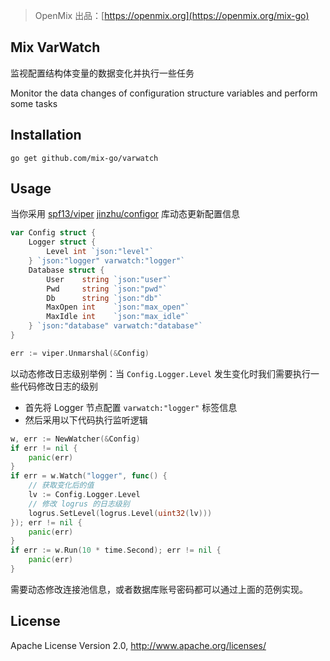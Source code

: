 > OpenMix 出品：[https://openmix.org](https://openmix.org/mix-go)

## Mix VarWatch

监视配置结构体变量的数据变化并执行一些任务

Monitor the data changes of configuration structure variables and perform some tasks

## Installation

```
go get github.com/mix-go/varwatch
```
## Usage

当你采用 [spf13/viper](https://github.com/spf13/viper) [jinzhu/configor](https://github.com/jinzhu/configor) 库动态更新配置信息

~~~go
var Config struct {
	Logger struct {
		Level int `json:"level"`
	} `json:"logger" varwatch:"logger"`
	Database struct {
		User    string `json:"user"`
		Pwd     string `json:"pwd"`
		Db      string `json:"db"`
		MaxOpen int    `json:"max_open"`
		MaxIdle int    `json:"max_idle"`
	} `json:"database" varwatch:"database"`
}

err := viper.Unmarshal(&Config)
~~~

以动态修改日志级别举例：当 `Config.Logger.Level` 发生变化时我们需要执行一些代码修改日志的级别

 - 首先将 Logger 节点配置 `varwatch:"logger"` 标签信息
 - 然后采用以下代码执行监听逻辑

```go
w, err := NewWatcher(&Config)
if err != nil {
    panic(err)
}
if err = w.Watch("logger", func() {
    // 获取变化后的值
    lv := Config.Logger.Level
    // 修改 logrus 的日志级别
    logrus.SetLevel(logrus.Level(uint32(lv)))
}); err != nil {
    panic(err)
}
if err := w.Run(10 * time.Second); err != nil {
    panic(err)
}
```

需要动态修改连接池信息，或者数据库账号密码都可以通过上面的范例实现。

## License

Apache License Version 2.0, http://www.apache.org/licenses/
